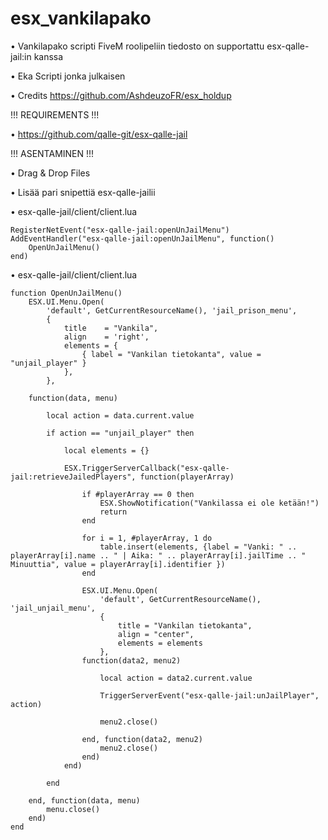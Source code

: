 # esx_vankilapako
• Vankilapako scripti FiveM roolipeliin tiedosto on supportattu esx-qalle-jail:in kanssa

• Eka Scripti jonka julkaisen

• Credits https://github.com/AshdeuzoFR/esx_holdup

!!! REQUIREMENTS !!!

• https://github.com/qalle-git/esx-qalle-jail

!!! ASENTAMINEN !!!

• Drag & Drop Files

• Lisää pari snipettiä esx-qalle-jailii

• esx-qalle-jail/client/client.lua

```
RegisterNetEvent("esx-qalle-jail:openUnJailMenu")
AddEventHandler("esx-qalle-jail:openUnJailMenu", function()
	OpenUnJailMenu()
end)
```
• esx-qalle-jail/client/client.lua
```
function OpenUnJailMenu()
	ESX.UI.Menu.Open(
		'default', GetCurrentResourceName(), 'jail_prison_menu',
		{
			title    = "Vankila",
			align    = 'right',
			elements = {
				{ label = "Vankilan tietokanta", value = "unjail_player" }
			},
		},

	function(data, menu)

		local action = data.current.value

		if action == "unjail_player" then

			local elements = {}

			ESX.TriggerServerCallback("esx-qalle-jail:retrieveJailedPlayers", function(playerArray)

				if #playerArray == 0 then
					ESX.ShowNotification("Vankilassa ei ole ketään!")
					return
				end

				for i = 1, #playerArray, 1 do
					table.insert(elements, {label = "Vanki: " .. playerArray[i].name .. " | Aika: " .. playerArray[i].jailTime .. " Minuuttia", value = playerArray[i].identifier })
				end

				ESX.UI.Menu.Open(
					'default', GetCurrentResourceName(), 'jail_unjail_menu',
					{
						title = "Vankilan tietokanta",
						align = "center",
						elements = elements
					},
				function(data2, menu2)

					local action = data2.current.value

					TriggerServerEvent("esx-qalle-jail:unJailPlayer", action)

					menu2.close()

				end, function(data2, menu2)
					menu2.close()
				end)
			end)

		end

	end, function(data, menu)
		menu.close()
	end)	
end
